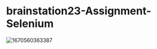 # brainstation23-Assignment-Selenium
![1670560363387](https://user-images.githubusercontent.com/45961823/231664365-6c7122dd-3a41-4dd6-9479-b439974ad8f7.jpg)
